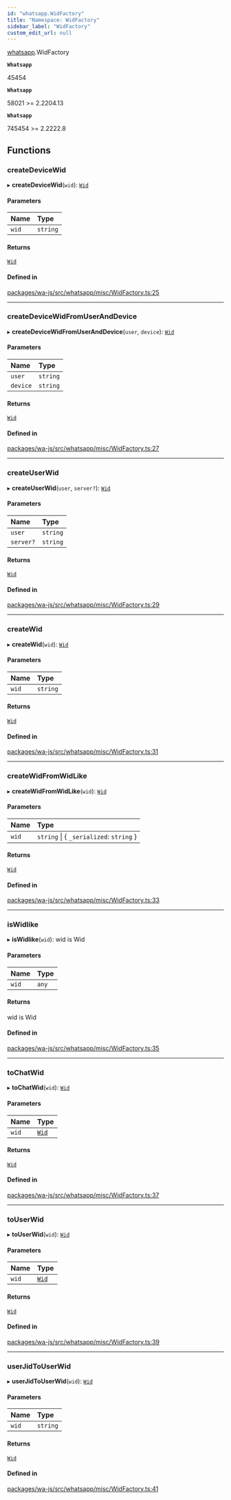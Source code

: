 ```yaml
---
id: "whatsapp.WidFactory"
title: "Namespace: WidFactory"
sidebar_label: "WidFactory"
custom_edit_url: null
---
```


[whatsapp](whatsapp.md).WidFactory

**`Whatsapp`**

45454

**`Whatsapp`**

58021 >= 2.2204.13

**`Whatsapp`**

745454 >= 2.2222.8

## Functions

### createDeviceWid

▸ **createDeviceWid**(`wid`): [`Wid`](../classes/whatsapp.Wid.md)

#### Parameters

| Name | Type |
| :------ | :------ |
| `wid` | `string` |

#### Returns

[`Wid`](../classes/whatsapp.Wid.md)

#### Defined in

[packages/wa-js/src/whatsapp/misc/WidFactory.ts:25](https://github.com/wppconnect-team/wa-js/blob/main/src/whatsapp/misc/WidFactory.ts#L25)

___

### createDeviceWidFromUserAndDevice

▸ **createDeviceWidFromUserAndDevice**(`user`, `device`): [`Wid`](../classes/whatsapp.Wid.md)

#### Parameters

| Name | Type |
| :------ | :------ |
| `user` | `string` |
| `device` | `string` |

#### Returns

[`Wid`](../classes/whatsapp.Wid.md)

#### Defined in

[packages/wa-js/src/whatsapp/misc/WidFactory.ts:27](https://github.com/wppconnect-team/wa-js/blob/main/src/whatsapp/misc/WidFactory.ts#L27)

___

### createUserWid

▸ **createUserWid**(`user`, `server?`): [`Wid`](../classes/whatsapp.Wid.md)

#### Parameters

| Name | Type |
| :------ | :------ |
| `user` | `string` |
| `server?` | `string` |

#### Returns

[`Wid`](../classes/whatsapp.Wid.md)

#### Defined in

[packages/wa-js/src/whatsapp/misc/WidFactory.ts:29](https://github.com/wppconnect-team/wa-js/blob/main/src/whatsapp/misc/WidFactory.ts#L29)

___

### createWid

▸ **createWid**(`wid`): [`Wid`](../classes/whatsapp.Wid.md)

#### Parameters

| Name | Type |
| :------ | :------ |
| `wid` | `string` |

#### Returns

[`Wid`](../classes/whatsapp.Wid.md)

#### Defined in

[packages/wa-js/src/whatsapp/misc/WidFactory.ts:31](https://github.com/wppconnect-team/wa-js/blob/main/src/whatsapp/misc/WidFactory.ts#L31)

___

### createWidFromWidLike

▸ **createWidFromWidLike**(`wid`): [`Wid`](../classes/whatsapp.Wid.md)

#### Parameters

| Name | Type |
| :------ | :------ |
| `wid` | `string` \| { `_serialized`: `string`  } |

#### Returns

[`Wid`](../classes/whatsapp.Wid.md)

#### Defined in

[packages/wa-js/src/whatsapp/misc/WidFactory.ts:33](https://github.com/wppconnect-team/wa-js/blob/main/src/whatsapp/misc/WidFactory.ts#L33)

___

### isWidlike

▸ **isWidlike**(`wid`): wid is Wid

#### Parameters

| Name | Type |
| :------ | :------ |
| `wid` | `any` |

#### Returns

wid is Wid

#### Defined in

[packages/wa-js/src/whatsapp/misc/WidFactory.ts:35](https://github.com/wppconnect-team/wa-js/blob/main/src/whatsapp/misc/WidFactory.ts#L35)

___

### toChatWid

▸ **toChatWid**(`wid`): [`Wid`](../classes/whatsapp.Wid.md)

#### Parameters

| Name | Type |
| :------ | :------ |
| `wid` | [`Wid`](../classes/whatsapp.Wid.md) |

#### Returns

[`Wid`](../classes/whatsapp.Wid.md)

#### Defined in

[packages/wa-js/src/whatsapp/misc/WidFactory.ts:37](https://github.com/wppconnect-team/wa-js/blob/main/src/whatsapp/misc/WidFactory.ts#L37)

___

### toUserWid

▸ **toUserWid**(`wid`): [`Wid`](../classes/whatsapp.Wid.md)

#### Parameters

| Name | Type |
| :------ | :------ |
| `wid` | [`Wid`](../classes/whatsapp.Wid.md) |

#### Returns

[`Wid`](../classes/whatsapp.Wid.md)

#### Defined in

[packages/wa-js/src/whatsapp/misc/WidFactory.ts:39](https://github.com/wppconnect-team/wa-js/blob/main/src/whatsapp/misc/WidFactory.ts#L39)

___

### userJidToUserWid

▸ **userJidToUserWid**(`wid`): [`Wid`](../classes/whatsapp.Wid.md)

#### Parameters

| Name | Type |
| :------ | :------ |
| `wid` | `string` |

#### Returns

[`Wid`](../classes/whatsapp.Wid.md)

#### Defined in

[packages/wa-js/src/whatsapp/misc/WidFactory.ts:41](https://github.com/wppconnect-team/wa-js/blob/main/src/whatsapp/misc/WidFactory.ts#L41)
